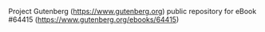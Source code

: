 Project Gutenberg (https://www.gutenberg.org) public repository for
eBook #64415 (https://www.gutenberg.org/ebooks/64415)
